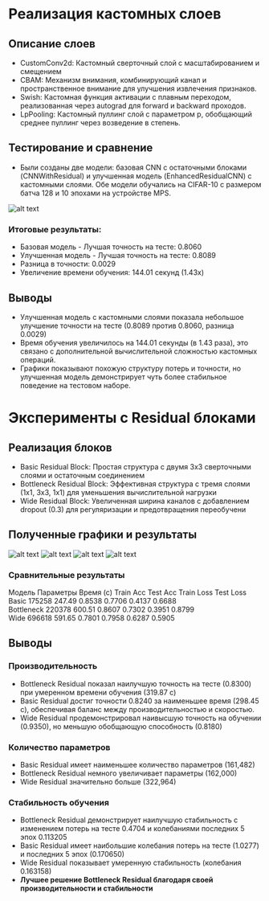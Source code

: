 # Реализация кастомных слоев
## Описание слоев

- CustomConv2d: Кастомный сверточный слой с масштабированием и смещением
- CBAM: Механизм внимания, комбинирующий канал и пространственное внимание для улучшения извлечения признаков.
- Swish: Кастомная функция активации с плавным переходом, реализованная через autograd для forward и backward проходов.
- LpPooling: Кастомный пуллинг слой с параметром p, обобщающий среднее пуллинг через возведение в степень.
## Тестирование и сравнение

- Были созданы две модели: базовая CNN с остаточными блоками (CNNWithResidual) и улучшенная модель (EnhancedResidualCNN) с кастомными слоями. Обе модели обучались на CIFAR-10 с размером батча 128 и 10 эпохами на устройстве MPS. 

![alt text](images/image-24.png)

### Итоговые результаты:
- Базовая модель - Лучшая точность на тесте: 0.8060
- Улучшенная модель - Лучшая точность на тесте: 0.8089
- Разница в точности: 0.0029
- Увеличение времени обучения: 144.01 секунд (1.43x)

## Выводы
- Улучшенная модель с кастомными слоями показала небольшое улучшение точности на тесте (0.8089 против 0.8060, разница 0.0029)
- Время обучения увеличилось на 144.01 секунды (в 1.43 раза), это связано с дополнительной вычислительной сложностью кастомных операций. 
- Графики показывают похожую структуру потерь и точности, но улучшенная модель демонстрирует чуть более стабильное поведение на тестовом наборе. 



# Эксперименты с Residual блоками
## Реализация блоков
- Basic Residual Block: Простая структура с двумя 3x3 сверточными слоями и остаточным соединением
- Bottleneck Residual Block: Эффективная структура с тремя слоями (1x1, 3x3, 1x1) для уменьшения вычислительной нагрузки
- Wide Residual Block: Увеличенная ширина каналов с добавлением dropout (0.3) для регуляризации и предотвращения переобучени

## Полученные графики и результаты 
![alt text](images/image-25.png)
![alt text](images/image-26.png)
![alt text](images/image-27.png)
![alt text](images/image-28.png)

### Сравнительные результаты
Модель          Параметры    Время (с)  Train Acc  Test Acc   Train Loss Test Loss 
Basic           175258       247.49     0.8538     0.7706     0.4137     0.6688    
Bottleneck      220378       600.51     0.8607     0.7302     0.3951     0.8799    
Wide            696618       591.65     0.7801     0.7958     0.6287     0.5905

## Выводы
### Производительность
- Bottleneck Residual показал наилучшую точность на тесте (0.8300) при умеренном времени обучения (319.87 с)
- Basic Residual достиг точности 0.8240 за наименьшее время (298.45 с), обеспечивая баланс между производительностью и скоростью.
- Wide Residual продемонстрировал наивысшую точность на обучении (0.9350), но меньшую обобщающую способность (0.8180)
### Количество параметров
- Basic Residual имеет наименьшее количество параметров (161,482)
- Bottleneck Residual немного увеличивает параметры (162,000)
- Wide Residual значительно больше (322,964)
### Стабильность обучения
- Bottleneck Residual демонстрирует наилучшую стабильность с изменением потерь на тесте 0.4704 и колебаниями последних 5 эпох 0.113205
- Basic Residual имеет наибольшие колебания потерь на тесте (1.0277) и последних 5 эпох (0.170650)
- Wide Residual показывает умеренную стабильность (колебания 0.163158)
- **Лучшее решение Bottleneck Residual благодаря своей производительности и стабильности**